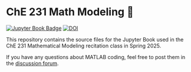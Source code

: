 # ChE 231 Math Modeling 📓

[![Jupyter Book Badge](https://jupyterbook.org/badge.svg)](https://jcwang.org/math-modeling/)
[![DOI](https://zenodo.org/badge/821043229.svg)](https://doi.org/10.5281/zenodo.14303610)

This repository contains the source files for the Jupyter Book used in the ChE 231 Mathematical Modeling recitation class in Spring 2025.

If you have any questions about MATLAB coding, feel free to post them in the [discussion forum](https://github.com/jcwang587/math-modeling/discussions).
